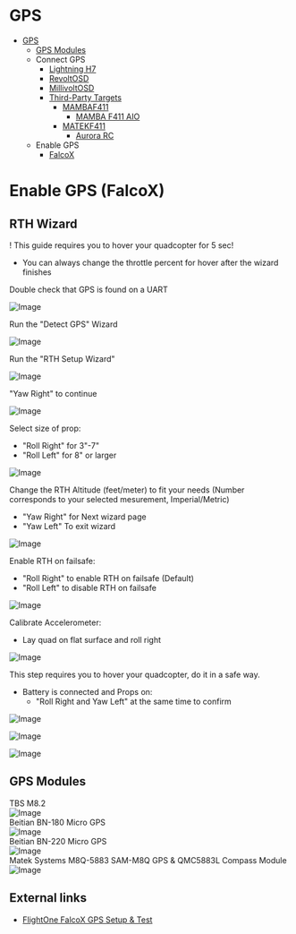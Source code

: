 # GPS

- [GPS](https://github.com/fl1wiki-mrteel/FlightOneWiki/tree/main/Features/GPS)
    - [GPS Modules](https://github.com/fl1wiki-mrteel/FlightOneWiki/tree/main/Features/GPS#gps-modules)
    - Connect GPS
        - [Lightning H7](https://github.com/fl1wiki-mrteel/FlightOneWiki/tree/main/Flightcontrollers/Lightning%20H7/Connection/GPS)
        - [RevoltOSD](https://github.com/fl1wiki-mrteel/FlightOneWiki/tree/main/Flightcontrollers/RevoltOSD/Connection/GPS)
        - [MillivoltOSD](https://github.com/fl1wiki-mrteel/FlightOneWiki/tree/main/Flightcontrollers/MillivoltOSD/Connection/GPS)
        - [Third-Party Targets](https://github.com/fl1wiki-mrteel/FlightOneWiki/tree/main/Flightcontrollers/Third-Party%20Targets)
            - [MAMBAF411](https://github.com/fl1wiki-mrteel/FlightOneWiki/tree/main/Flightcontrollers/Third-Party%20Targets/MAMBAF411/Connection/GPS)
                - [MAMBA F411 AIO](https://github.com/fl1wiki-mrteel/FlightOneWiki/tree/main/Flightcontrollers/Third-Party%20Targets/MAMABAF411/Flightcontrollers/MAMBA%20F411%20AIO/Connection/GPS)
            - [MATEKF411](https://github.com/fl1wiki-mrteel/FlightOneWiki/tree/main/Flightcontrollers/Third-Party%20Targets/MATEKF411/Connection/GPS)
                - [Aurora RC](https://github.com/fl1wiki-mrteel/FlightOneWiki/tree/main/Flightcontrollers/Third-Party%20Targets/MATEKF411/Flightcontrollers/AuroraRC%20F411%20AIO/Connection/GPS)
    - Enable GPS
        - [FalcoX](https://github.com/fl1wiki-mrteel/FlightOneWiki/tree/main/Features/GPS)

# Enable GPS (FalcoX)

## RTH Wizard

! This guide requires you to hover your quadcopter for 5 sec!
- You can always change the throttle percent for hover after the wizard finishes

Double check that GPS is found on a UART

![Image](https://github.com/fl1wiki-mrteel/FlightOneWiki/blob/main/IMG/GPS_Setup_001.JPG)

Run the "Detect GPS" Wizard

![Image](https://github.com/fl1wiki-mrteel/FlightOneWiki/blob/main/IMG/GPS_Setup_002.JPG)

Run the "RTH Setup Wizard"

![Image](https://github.com/fl1wiki-mrteel/FlightOneWiki/blob/main/IMG/GPS_Setup_003.JPG)

"Yaw Right" to continue

![Image](https://github.com/fl1wiki-mrteel/FlightOneWiki/blob/main/IMG/GPS_Setup_004.JPG)

Select size of prop:
- "Roll Right" for 3"-7"
- "Roll Left" for 8" or larger

![Image](https://github.com/fl1wiki-mrteel/FlightOneWiki/blob/main/IMG/GPS_Setup_005.JPG)

Change the RTH Altitude (feet/meter) to fit your needs (Number corresponds to your selected mesurement, Imperial/Metric)
 - "Yaw Right" for Next wizard page
 - "Yaw Left" To exit wizard

![Image](https://github.com/fl1wiki-mrteel/FlightOneWiki/blob/main/IMG/GPS_Setup_006.JPG)

Enable RTH on failsafe:
- "Roll Right" to enable RTH on failsafe (Default)
- "Roll Left" to disable RTH on failsafe

![Image](https://github.com/fl1wiki-mrteel/FlightOneWiki/blob/main/IMG/GPS_Setup_007.JPG)

Calibrate Accelerometer:
- Lay quad on flat surface and roll right

![Image](https://github.com/fl1wiki-mrteel/FlightOneWiki/blob/main/IMG/GPS_Setup_008.JPG)

This step requires you to hover your quadcopter, do it in a safe way.
- Battery is connected and Props on:
    - "Roll Right and Yaw Left" at the same time to confirm

![Image](https://github.com/fl1wiki-mrteel/FlightOneWiki/blob/main/IMG/GPS_Setup_009.JPG)

![Image](https://github.com/fl1wiki-mrteel/FlightOneWiki/blob/main/IMG/GPS_Setup_010.JPG)

![Image](https://github.com/fl1wiki-mrteel/FlightOneWiki/blob/main/IMG/GPS_Setup_011.JPG)

## GPS Modules

TBS M8.2 </br>
![Image](https://github.com/fl1wiki-mrteel/FlightOneWiki/blob/main/IMG/TBS_M8.2.JPG)
 </br>
Beitian BN-180 Micro GPS </br>
![Image](https://github.com/fl1wiki-mrteel/FlightOneWiki/blob/main/IMG/BN-180.JPG)
 </br>
Beitian BN-220 Micro GPS </br>
![Image](https://github.com/fl1wiki-mrteel/FlightOneWiki/blob/main/IMG/BN-220.JPG)
 </br>
Matek Systems M8Q-5883 SAM-M8Q GPS & QMC5883L Compass Module </br>
![Image](https://github.com/fl1wiki-mrteel/FlightOneWiki/blob/main/IMG/MATEKSYS-M8Q-5883.JPG)
 </br>

## External links
 
 - [FlightOne FalcoX GPS Setup & Test](https://youtu.be/XMA5rCQJrnQ)